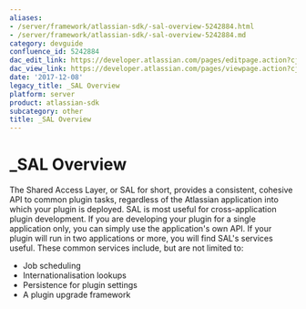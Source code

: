 ```yaml
---
aliases:
- /server/framework/atlassian-sdk/-sal-overview-5242884.html
- /server/framework/atlassian-sdk/-sal-overview-5242884.md
category: devguide
confluence_id: 5242884
dac_edit_link: https://developer.atlassian.com/pages/editpage.action?cjm=wozere&pageId=5242884
dac_view_link: https://developer.atlassian.com/pages/viewpage.action?cjm=wozere&pageId=5242884
date: '2017-12-08'
legacy_title: _SAL Overview
platform: server
product: atlassian-sdk
subcategory: other
title: _SAL Overview
---
```

# \_SAL Overview

The Shared Access Layer, or SAL for short, provides a consistent, cohesive API to common plugin tasks, regardless of the Atlassian application into which your plugin is deployed. SAL is most useful for cross-application plugin development. If you are developing your plugin for a single application only, you can simply use the application's own API. If your plugin will run in two applications or more, you will find SAL's services useful. These common services include, but are not limited to:

-   Job scheduling
-   Internationalisation lookups
-   Persistence for plugin settings
-   A plugin upgrade framework
